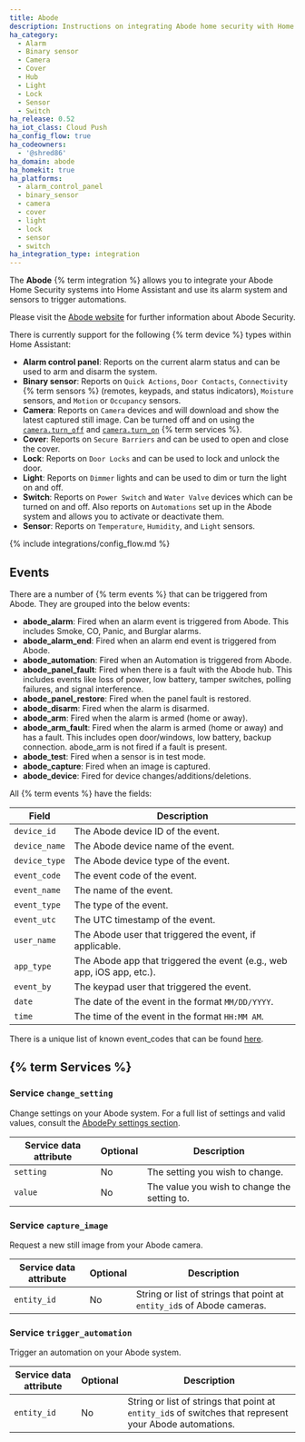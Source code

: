 ```yaml
---
title: Abode
description: Instructions on integrating Abode home security with Home Assistant.
ha_category:
  - Alarm
  - Binary sensor
  - Camera
  - Cover
  - Hub
  - Light
  - Lock
  - Sensor
  - Switch
ha_release: 0.52
ha_iot_class: Cloud Push
ha_config_flow: true
ha_codeowners:
  - '@shred86'
ha_domain: abode
ha_homekit: true
ha_platforms:
  - alarm_control_panel
  - binary_sensor
  - camera
  - cover
  - light
  - lock
  - sensor
  - switch
ha_integration_type: integration
---
```


The **Abode** {% term integration %} allows you to integrate your Abode Home Security systems into Home Assistant and use its alarm system and sensors to trigger automations.

Please visit the [Abode website](https://goabode.com/) for further information about Abode Security.

There is currently support for the following {% term device %} types within Home Assistant:

- **Alarm control panel**: Reports on the current alarm status and can be used to arm and disarm the system.
- **Binary sensor**: Reports on `Quick Actions`, `Door Contacts`, `Connectivity` {% term sensors %} (remotes, keypads, and status indicators), `Moisture` sensors, and `Motion` or `Occupancy` sensors.
- **Camera**: Reports on `Camera` devices and will download and show the latest captured still image. Can be turned off and on using the [`camera.turn_off`](/integrations/camera/#service-turn_off) and [`camera.turn_on`](/integrations/camera/#service-turn_on) {% term services %}.
- **Cover**: Reports on `Secure Barriers` and can be used to open and close the cover.
- **Lock**: Reports on `Door Locks` and can be used to lock and unlock the door.
- **Light**: Reports on `Dimmer` lights and can be used to dim or turn the light on and off.
- **Switch**: Reports on `Power Switch` and `Water Valve` devices which can be turned on and off. Also reports on `Automations` set up in the Abode system and allows you to activate or deactivate them.
- **Sensor**: Reports on `Temperature`, `Humidity`, and `Light` sensors.

{% include integrations/config_flow.md %}

## Events

There are a number of {% term events %} that can be triggered from Abode.
They are grouped into the below events:

- **abode_alarm**: Fired when an alarm event is triggered from Abode. This includes Smoke, CO, Panic, and Burglar alarms.
- **abode_alarm_end**: Fired when an alarm end event is triggered from Abode.
- **abode_automation**: Fired when an Automation is triggered from Abode.
- **abode_panel_fault**: Fired when there is a fault with the Abode hub. This includes events like loss of power, low battery, tamper switches, polling failures, and signal interference.
- **abode_panel_restore**: Fired when the panel fault is restored.
- **abode_disarm**: Fired when the alarm is disarmed.
- **abode_arm**: Fired when the alarm is armed (home or away).
- **abode_arm_fault**: Fired when the alarm is armed (home or away) and has a fault. This includes open door/windows, low battery, backup connection. abode_arm is not fired if a fault is present.
- **abode_test**: Fired when a sensor is in test mode.
- **abode_capture**: Fired when an image is captured.
- **abode_device**: Fired for device changes/additions/deletions.

All {% term events %} have the fields:

Field | Description
----- | -----------
`device_id` | The Abode device ID of the event.
`device_name` | The Abode device name of the event.
`device_type` | The Abode device type of the event.
`event_code` | The event code of the event.
`event_name` | The name of the event.
`event_type` | The type of the event.
`event_utc` | The UTC timestamp of the event.
`user_name` | The Abode user that triggered the event, if applicable.
`app_type` | The Abode app that triggered the event (e.g.,  web app, iOS app, etc.).
`event_by` | The keypad user that triggered the event.
`date` | The date of the event in the format `MM/DD/YYYY`.
`time` | The time of the event in the format `HH:MM AM`.

There is a unique list of known event_codes that can be found
[here](https://github.com/MisterWil/abodepy/files/1262019/timeline_events.txt).

## {% term Services %}

### Service `change_setting`

Change settings on your Abode system.
For a full list of settings and valid values, consult the
[AbodePy settings section](https://github.com/MisterWil/abodepy/blob/master/README.rst#settings).

| Service data attribute | Optional | Description |
| ---------------------- | -------- | ----------- |
| `setting` | No | The setting you wish to change.
| `value` | No | The value you wish to change the setting to.

### Service `capture_image`

Request a new still image from your Abode camera.

| Service data attribute | Optional | Description |
| ---------------------- | -------- | ----------- |
| `entity_id` | No | String or list of strings that point at `entity_id`s of Abode cameras.

### Service `trigger_automation`

Trigger an automation on your Abode system.

| Service data attribute | Optional | Description |
| ---------------------- | -------- | ----------- |
| `entity_id` | No | String or list of strings that point at `entity_id`s of switches that represent your Abode automations.
